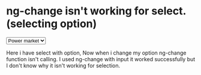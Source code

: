 
# ng-change isn't working for select.(selecting option)

 <select class="map-columns" ng-model="col" ng-change="changeValueInExcelData(false, $parent, $index, col)">
     <option value="power_market">Power market</option>
     <option value="customer">Customer</option>
 </select>

Here i have select with option, Now when i change my option ng-change function isn't calling.
I used ng-change  with input it worked successfully but I don't know why it isn't working for selection.

        